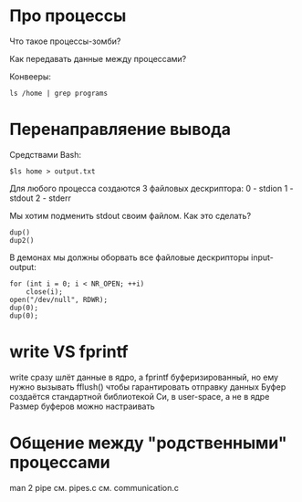 # Про процессы

Что такое процессы-зомби?

Как передавать данные между процессами?

Конвееры:
```
ls /home | grep programs
```

# Перенаправляение вывода

Средствами Bash: 

```
$ls home > output.txt
```

Для любого процесса создаются 3 файловых дескриптора:
0 - stdion
1 - stdout
2 - stderr

Мы хотим подменить stdout своим файлом. Как это сделать?
```
dup()
dup2()
```

В демонах мы должны оборвать все файловые дескрипторы input-output:
```
for (int i = 0; i < NR_OPEN; ++i)
    close(i);
open("/dev/null", RDWR);
dup(0);
dup(0);
```

# write VS fprintf
write сразу шлёт данные в ядро, а fprintf буферизированный, но ему нужно вызывать fflush() чтобы гарантировать отправку данных
Буфер создаётся стандартной библиотекой Си, в user-space, а не в ядре
Размер буферов можно настраивать 

# Общение между "родственными" процессами
man 2 pipe
см. pipes.c
см. communication.c

